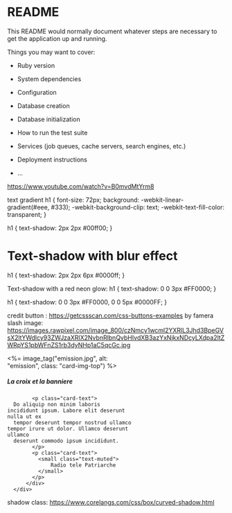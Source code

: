 # README

This README would normally document whatever steps are necessary to get the
application up and running.

Things you may want to cover:

* Ruby version

* System dependencies

* Configuration

* Database creation

* Database initialization

* How to run the test suite

* Services (job queues, cache servers, search engines, etc.)

* Deployment instructions

* ...

<https://www.youtube.com/watch?v=B0mvdMtYrm8>

text gradient
h1 {
  font-size: 72px;
  background: -webkit-linear-gradient(#eee, #333);
  -webkit-background-clip: text;
  -webkit-text-fill-color: transparent;
}

h1 {
  text-shadow: 2px 2px #00ff00;
}

<h1>Text-shadow with blur effect</h1>
h1 {
  text-shadow: 2px 2px 6px #0000ff;
}

Text-shadow with a red neon glow:
h1 {
  text-shadow: 0 0 3px #FF0000;
}

h1 {
  text-shadow: 0 0 3px #FF0000, 0 0 5px #0000FF;
}

credit
button : <https://getcssscan.com/css-buttons-examples> by famera
slash image: <https://images.rawpixel.com/image_800/czNmcy1wcml2YXRlL3Jhd3BpeGVsX2ltYWdlcy93ZWJzaXRlX2NvbnRlbnQvbHIvdXB3azYxNjkxNDcyLXdpa2ltZWRpYS1pbWFnZS1rb3dyNHp1aC5qcGc.jpg>

  <div class="row">
        <div class="col">
         <div class="card" style="width:18rem;">
          <%= image_tag("emission.jpg", alt: "emission", class: "card-img-top") %>
          <div class="card-body">
            <h5 class="card-title">
                La croix et la banniere
            </h5>
  
            <p class="card-text"> 
      Do aliquip non minim laboris incididunt ipsum. Labore elit deserunt nulla ut ex 
      tempor deserunt tempor nostrud ullamco tempor irure ut dolor. Ullamco deserunt ullamco 
      deserunt commodo ipsum incididunt.        
            </p> 
            <p class="card-text"> 
              <small class="text-muted"> 
                  Radio tele Patriarche
              </small> 
            </p> 
          </div> 
      </div> 
   </div>
  </div>

shadow class: <https://www.corelangs.com/css/box/curved-shadow.html>
